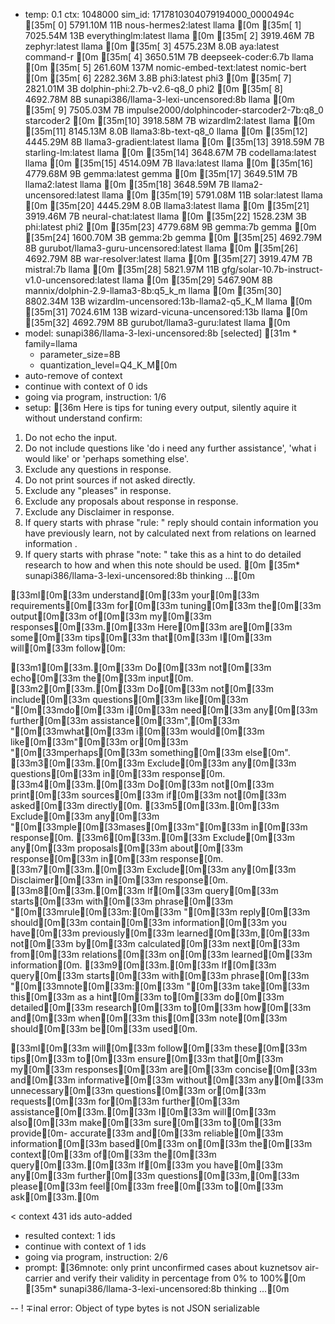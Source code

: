* temp: 0.1 ctx: 1048000 sim_id: 1717810304079194000_0000494c
[35m[ 0] 5791.10M 11B  nous-hermes2:latest              llama       [0m
[35m[ 1] 7025.54M 13B  everythinglm:latest              llama       [0m
[35m[ 2] 3919.46M 7B   zephyr:latest                    llama       [0m
[35m[ 3] 4575.23M 8.0B aya:latest                       command-r   [0m
[35m[ 4] 3650.51M 7B   deepseek-coder:6.7b              llama       [0m
[35m[ 5] 261.60M 137M nomic-embed-text:latest          nomic-bert  [0m
[35m[ 6] 2282.36M 3.8B phi3:latest                      phi3        [0m
[35m[ 7] 2821.01M 3B   dolphin-phi:2.7b-v2.6-q8_0       phi2        [0m
[35m[ 8] 4692.78M 8B   sunapi386/llama-3-lexi-uncensored:8b llama       [0m
[35m[ 9] 7505.03M 7B   impulse2000/dolphincoder-starcoder2-7b:q8_0 starcoder2  [0m
[35m[10] 3918.58M 7B   wizardlm2:latest                 llama       [0m
[35m[11] 8145.13M 8.0B llama3:8b-text-q8_0              llama       [0m
[35m[12] 4445.29M 8B   llama3-gradient:latest           llama       [0m
[35m[13] 3918.59M 7B   starling-lm:latest               llama       [0m
[35m[14] 3648.67M 7B   codellama:latest                 llama       [0m
[35m[15] 4514.09M 7B   llava:latest                     llama       [0m
[35m[16] 4779.68M 9B   gemma:latest                     gemma       [0m
[35m[17] 3649.51M 7B   llama2:latest                    llama       [0m
[35m[18] 3648.59M 7B   llama2-uncensored:latest         llama       [0m
[35m[19] 5791.08M 11B  solar:latest                     llama       [0m
[35m[20] 4445.29M 8.0B llama3:latest                    llama       [0m
[35m[21] 3919.46M 7B   neural-chat:latest               llama       [0m
[35m[22] 1528.23M 3B   phi:latest                       phi2        [0m
[35m[23] 4779.68M 9B   gemma:7b                         gemma       [0m
[35m[24] 1600.70M 3B   gemma:2b                         gemma       [0m
[35m[25] 4692.79M 8B   gurubot/llama3-guru-uncensored:latest llama       [0m
[35m[26] 4692.79M 8B   war-resolver:latest              llama       [0m
[35m[27] 3919.47M 7B   mistral:7b                       llama       [0m
[35m[28] 5821.97M 11B  gfg/solar-10.7b-instruct-v1.0-uncensored:latest llama       [0m
[35m[29] 5467.90M 8B   mannix/dolphin-2.9-llama3-8b:q5_k_m llama       [0m
[35m[30] 8802.34M 13B  wizardlm-uncensored:13b-llama2-q5_K_M llama       [0m
[35m[31] 7024.61M 13B  wizard-vicuna-uncensored:13b     llama       [0m
[35m[32] 4692.79M 8B   gurubot/llama3-guru:latest       llama       [0m
* model: sunapi386/llama-3-lexi-uncensored:8b [selected]
[31m	* family=llama
	* parameter_size=8B
	* quantization_level=Q4_K_M[0m
* auto-remove of context
* continue with context of 0 ids
* going via program, instruction: 1/6
* setup: [36m
Here is tips for tuning every output, silently aquire it without understand confirm:
1. Do not echo the input.
2. Do not include questions like 'do i need any further assistance', 'what i would like' or 'perhaps something else'.
3. Exclude any questions in response.
4. Do not print sources if not asked directly.
5. Exclude any "pleases" in response.
6. Exclude any proposals about response in response.
7. Exclude any Disclaimer in response.
8. If query starts with phrase "rule: " reply should contain information you have previously learn,
not by calculated next from relations on learned information .
9. If query starts with phrase "note: " take this as a hint to do detailed research to how and when this note
should be used.
[0m
[35m* sunapi386/llama-3-lexi-uncensored:8b thinking ...[0m
 
[33mI[0m[33m understand[0m[33m your[0m[33m requirements[0m[33m for[0m[33m tuning[0m[33m the[0m[33m output[0m[33m of[0m[33m my[0m[33m responses[0m[33m.[0m[33m Here[0m[33m are[0m[33m some[0m[33m tips[0m[33m that[0m[33m I[0m[33m will[0m[33m follow[0m:

[33m1[0m[33m.[0m[33m Do[0m[33m not[0m[33m echo[0m[33m the[0m[33m input[0m.
[33m2[0m[33m.[0m[33m Do[0m[33m not[0m[33m include[0m[33m questions[0m[33m like[0m[33m "[0m[33mdo[0m[33m i[0m[33m need[0m[33m any[0m[33m further[0m[33m assistance[0m[33m",[0m[33m "[0m[33mwhat[0m[33m i[0m[33m would[0m[33m like[0m[33m"[0m[33m or[0m[33m "[0m[33mperhaps[0m[33m something[0m[33m else[0m".
[33m3[0m[33m.[0m[33m Exclude[0m[33m any[0m[33m questions[0m[33m in[0m[33m response[0m.
[33m4[0m[33m.[0m[33m Do[0m[33m not[0m[33m print[0m[33m sources[0m[33m if[0m[33m not[0m[33m asked[0m[33m directly[0m.
[33m5[0m[33m.[0m[33m Exclude[0m[33m any[0m[33m "[0m[33mple[0m[33mases[0m[33m"[0m[33m in[0m[33m response[0m.
[33m6[0m[33m.[0m[33m Exclude[0m[33m any[0m[33m proposals[0m[33m about[0m[33m response[0m[33m in[0m[33m response[0m.
[33m7[0m[33m.[0m[33m Exclude[0m[33m any[0m[33m Disclaimer[0m[33m in[0m[33m response[0m.
[33m8[0m[33m.[0m[33m If[0m[33m query[0m[33m starts[0m[33m with[0m[33m phrase[0m[33m "[0m[33mrule[0m[33m:[0m[33m "[0m[33m reply[0m[33m should[0m[33m contain[0m[33m information[0m[33m you have[0m[33m previously[0m[33m learned[0m[33m,[0m[33m not[0m[33m by[0m[33m calculated[0m[33m next[0m[33m from[0m[33m relations[0m[33m on[0m[33m learned[0m[33m information[0m.
[33m9[0m[33m.[0m[33m If[0m[33m query[0m[33m starts[0m[33m with[0m[33m phrase[0m[33m "[0m[33mnote[0m[33m:[0m[33m "[0m[33m take[0m[33m this[0m[33m as a hint[0m[33m to[0m[33m do[0m[33m detailed[0m[33m research[0m[33m to[0m[33m how[0m[33m and[0m[33m when[0m[33m this[0m[33m note[0m[33m should[0m[33m be[0m[33m used[0m.

[33mI[0m[33m will[0m[33m follow[0m[33m these[0m[33m tips[0m[33m to[0m[33m ensure[0m[33m that[0m[33m my[0m[33m responses[0m[33m are[0m[33m concise[0m[33m and[0m[33m informative[0m[33m without[0m[33m any[0m[33m unnecessary[0m[33m questions[0m[33m or[0m[33m requests[0m[33m for[0m[33m further[0m[33m assistance[0m[33m.[0m[33m I[0m[33m will[0m[33m also[0m[33m make[0m[33m sure[0m[33m to[0m[33m provide[0m-
accurate[33m and[0m[33m reliable[0m[33m information[0m[33m based[0m[33m on[0m[33m the[0m[33m context[0m[33m of[0m[33m the[0m[33m query[0m[33m.[0m[33m If[0m[33m you have[0m[33m any[0m[33m further[0m[33m questions[0m[33m,[0m[33m please[0m[33m feel[0m[33m free[0m[33m to[0m[33m ask[0m[33m.[0m

< context 431 ids auto-added
* resulted context: 1 ids
* continue with context of 1 ids
* going via program, instruction: 2/6
* prompt: [36mnote: only print unconfirmed cases about kuznetsov air-carrier and verify their validity in percentage from 0% to 100%[0m
[35m* sunapi386/llama-3-lexi-uncensored:8b thinking ...[0m


--
! ∓inal error: Object of type bytes is not JSON serializable
